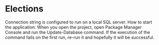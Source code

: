 # Elections
Connection string is configured to run on a local SQL server.
How to start the application:
When you open the project, open Package Manager Console and run the Update-Database command. If the execution of the command fails on the first run, re-run it and hopefully it will be successful.
